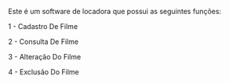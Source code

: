 Este é um software de locadora que possui as seguintes funções:

1 - Cadastro De Filme

2 - Consulta De Filme

3 - Alteração Do Filme

4 - Exclusão Do Filme
